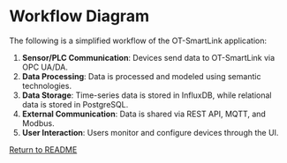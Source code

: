 ﻿# Workflow Diagram

The following is a simplified workflow of the OT-SmartLink application:

1. **Sensor/PLC Communication**: Devices send data to OT-SmartLink via OPC UA/DA.
2. **Data Processing**: Data is processed and modeled using semantic technologies.
3. **Data Storage**: Time-series data is stored in InfluxDB, while relational data is stored in PostgreSQL.
4. **External Communication**: Data is shared via REST API, MQTT, and Modbus.
5. **User Interaction**: Users monitor and configure devices through the UI.


[Return to README](../README.md)